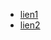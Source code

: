  - [lien1](https://guillaumebriday.fr/comment-jutilise-git-mes-astuces-et-bonnes-pratiques)
 - [lien2](https://guillaumebriday.fr/comment-jutilise-git-mes-astuces-et-bonnes-pratiques)
